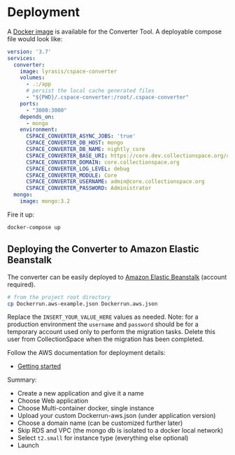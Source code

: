 # Deployment

A [Docker image](https://hub.docker.com/repository/docker/collectionspace/cspace-converter) is available for the Converter Tool. A deployable compose file would look like:

```yml
version: '3.7'
services:
  converter:
    image: lyrasis/cspace-converter
    volumes:
      - .:/app
      # persist the local cache generated files
      - "${PWD}/.cspace-converter:/root/.cspace-converter"
    ports:
      - "3000:3000"
    depends_on:
      - mongo
    environment:
      CSPACE_CONVERTER_ASYNC_JOBS: 'true'
      CSPACE_CONVERTER_DB_HOST: mongo
      CSPACE_CONVERTER_DB_NAME: nightly_core
      CSPACE_CONVERTER_BASE_URI: https://core.dev.collectionspace.org/cspace-services
      CSPACE_CONVERTER_DOMAIN: core.collectionspace.org
      CSPACE_CONVERTER_LOG_LEVEL: debug
      CSPACE_CONVERTER_MODULE: Core
      CSPACE_CONVERTER_USERNAME: admin@core.collectionspace.org
      CSPACE_CONVERTER_PASSWORD: Administrator
  mongo:
    image: mongo:3.2
```

Fire it up:

```bash
docker-compose up
```

## Deploying the Converter to Amazon Elastic Beanstalk

The converter can be easily deployed to [Amazon Elastic Beanstalk](https://aws.amazon.com/documentation/elastic-beanstalk/)
(account required).

```bash
# from the project root directory
cp Dockerrun.aws-example.json Dockerrun.aws.json
```

Replace the `INSERT_YOUR_VALUE_HERE` values as needed. Note: for a production
environment the `username` and `password` should be for a temporary account used
only to perform the migration tasks. Delete this user from CollectionSpace when
the migration has been completed.

Follow the AWS documentation for deployment details:

- [Getting started](https://docs.aws.amazon.com/elasticbeanstalk/latest/dg/GettingStarted.html)

Summary:

- Create a new application and give it a name
- Choose Web application
- Choose Multi-container docker, single instance
- Upload your custom Dockerrun-aws.json (under application version)
- Choose a domain name (can be customized further later)
- Skip RDS and VPC (the mongo db is isolated to a docker local network)
- Select `t2.small` for instance type (everything else optional)
- Launch

